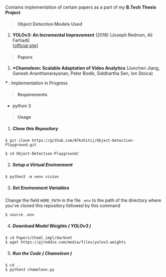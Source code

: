 Contains implementation of certain papers as a part of my **B.Tech Thesis Project**

> #### Object Detection Models Used

1. **YOLOv3: An Incremental Improvement** (2018)  (Joseph Redmon, Ali Farhadi)  
	[[official site](https://pjreddie.com/darknet/yolo/)]
    
> #### Papers

 1.  **\*Chameleon: Scalable Adaptation of Video Analytics** (Junchen Jiang, Ganesh Ananthanarayanan, Peter Bodik, Siddhartha Sen, Ion Stoica) 

**\*** : Implementation in Progress
> #### Requirements 
* python 3

> #### Usage

1. ##### Clone this Repository

```
$ git clone https://github.com/07kshitij/Object-Detection-Playground.git

$ cd Object-Detection-Playground/
```
2. ##### Setup a Virtual Environment
```
$ python3 -m venv vision
```
3. ##### Set Environment Variables
Change the field `HOME_PATH` in the file `.env` to the path of the directory where you've cloned this repository followed by this command

```
$ source .env
```
4. ##### Download Model Weights ( YOLOv3 )

```
$ cd Papers/Chaml_impl/darknet
$ wget https://pjreddie.com/media/files/yolov3.weights
```
 5. ##### Run the Code ( Chameleon )
```
$ cd ..
$ python3 chameleon.py
```